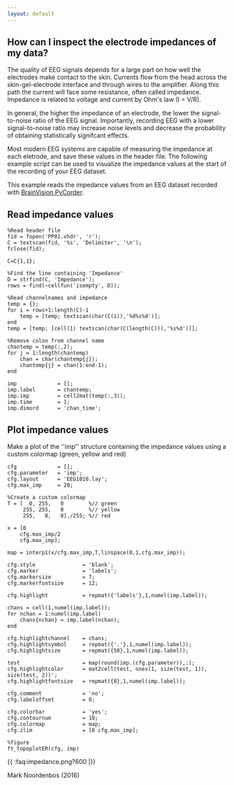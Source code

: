 ```yaml
---
layout: default
---
```


## How can I inspect the electrode impedances of my data?

The quality of EEG signals depends for a large part on how well the electrodes make contact to the skin. Currents flow from the head across the skin-gel-electrode interface and through wires to the amplifier. Along this path the current will face some resistance, often called impedance. Impedance is related to voltage and current by Ohm's law (I = V/R). 

In general, the higher the impedance of an electrode, the lower the signal-to-noise ratio of the EEG signal. Importantly, recording EEG with a lower signal-to-noise ratio may increase noise levels and decrease the probability of obtaining statistically signifcant effects.

Most modern EEG systems are capable of measuring the impedance at each eletrode, and save these values in the header file. The following example script can be used to visualize the impedance values at the start of the recording of your EEG dataset.

This example reads the impedance values from an EEG dataset recorded with [BrainVision PyCorder](http://www.brainvision.com/pycorder.html).

## Read impedance values


	%Read header file
	fid = fopen('PP01.vhdr', 'r');
	C = textscan(fid, '%s', 'Delimiter', '\n');
	fclose(fid);
	
	C=C{1,1};
	
	%Find the line containing 'Impedance'
	D = strfind(C, 'Impedance');
	rows = find(~cellfun('isempty', D));
	
	%Read channelnames and impedance
	temp = {};
	for i = rows+1:length(C)-1
	    temp = [temp; textscan(char(C(i)),'%d%s%d')];
	end
	temp = [temp; [cell(1) textscan(char(C(length(C))),'%s%d')]];
	
	%Remove colon from channel name
	chantemp = temp(:,2);
	for j = 1:length(chantemp)
	    chan = char(chantemp{j});
	    chantemp{j} = chan(1:end-1);
	end
	
	imp             = [];
	imp.label       = chantemp;
	imp.imp         = cell2mat(temp(:,3));
	imp.time        = 1;
	imp.dimord      = 'chan_time';


## Plot impedance values

Make a plot of the ''imp'' structure containing the impedance values using a custom colormap (green, yellow and red)


	cfg             = [];
	cfg.parameter   = 'imp';
	cfg.layout      = 'EEG1010.lay';
	cfg.max_imp     = 20;
	
	%Create a custom colormap
	T = [  0, 255,   0        %// green
	     255, 255,   0        %// yellow
	     255,   0,   0]./255; %// red
	
	x = [0
	    cfg.max_imp/2
	    cfg.max_imp];
	
	map = interp1(x/cfg.max_imp,T,linspace(0,1,cfg.max_imp));
	
	cfg.style               = 'blank';
	cfg.marker              = 'labels';
	cfg.markersize          = 7;
	cfg.markerfontsize      = 12;
	
	cfg.highlight           = repmat({'labels'},1,numel(imp.label));
	
	chans = cell(1,numel(imp.label));
	for nchan = 1:numel(imp.label)
	    chans{nchan} = imp.label(nchan);
	end
	
	cfg.highlightchannel    = chans;
	cfg.highlightsymbol     = repmat({'.'},1,numel(imp.label));
	cfg.highlightsize       = repmat({50},1,numel(imp.label));
	
	test                    = map(round(imp.(cfg.parameter)),:);
	cfg.highlightcolor      = mat2cell(test, ones(1, size(test, 1)), size(test, 2))';
	cfg.highlightfontsize   = repmat({8},1,numel(imp.label));
	
	cfg.comment             = 'no';
	cfg.labeloffset         = 0;
	
	cfg.colorbar            = 'yes';
	cfg.contournum          = 10;
	cfg.colormap            = map;
	cfg.zlim                = [0 cfg.max_imp];
	
	%figure
	ft_topoplotER(cfg, imp)


{{ :faq:impedance.png?600 |}}

Mark Noordenbos (2016)

